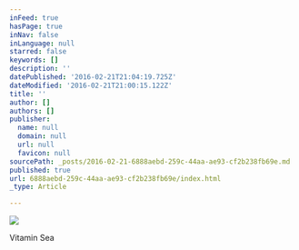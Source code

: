 ```yaml
---
inFeed: true
hasPage: true
inNav: false
inLanguage: null
starred: false
keywords: []
description: ''
datePublished: '2016-02-21T21:04:19.725Z'
dateModified: '2016-02-21T21:00:15.122Z'
title: ''
author: []
authors: []
publisher:
  name: null
  domain: null
  url: null
  favicon: null
sourcePath: _posts/2016-02-21-6888aebd-259c-44aa-ae93-cf2b238fb69e.md
published: true
url: 6888aebd-259c-44aa-ae93-cf2b238fb69e/index.html
_type: Article

---
```

![](https://the-grid-user-content.s3-us-west-2.amazonaws.com/b58725d8-8d6e-40ed-9464-f63cc76c8166.jpg)

Vitamin Sea